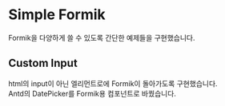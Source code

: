 # Simple Formik

Formik을 다양하게 쓸 수 있도록 간단한 예제들을 구현했습니다.

## Custom Input

html의 input이 아닌 엘리먼트로에 Formik이 돌아가도록 구현했습니다.\
Antd의 DatePicker를 Formik용 컴포넌트로 바꿨습니다.
